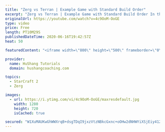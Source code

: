 ```yaml
---
title: "Zerg vs Terran | Example Game with Standard Build Order"
excerpt: "Zerg vs Terran | Example Game with Standard Build Order In this guide we learn how to defend early Terran attacks.  Coaching -------------------------------------------------------------------------- Interested in Starcraft lessons? Check out my website! I would love to help you improve and reach your"
originalUrl: https://youtube.com/watch?v=4c9OoM-OoGE
type: video
price: Free
length: PT10M29S
publishedDateTime: 2020-06-16T19:42:57Z
heat: 50

featuredContent: "<iframe width=\"800\" height=\"500\" frameborder=\"0\" src=\"https://www.youtube.com/embed/4c9OoM-OoGE\" allow=\"accelerometer; autoplay; encrypted-media; gyroscope; picture-in-picture\" allowfullscreen></iframe>"

provider:
  name: HuShang Tutorials
  domain: hushangcoaching.com

topics:
  - StarCraft 2
  - Zerg

images:
  - url: https://i.ytimg.com/vi/4c9OoM-OoGE/maxresdefault.jpg
    width: 1280
    height: 720
    isCached: true

secured: "W1XuMAUKwGhWWXrqB+dsgTDqI9jxzVtzNBkcGxnc+oOHw2dNHWYiXSjEiy412Rw3uvlzh+odNODCApkMgsQqKE71YyaWQsa9jR8BVytEc2dv3TlYL6GWG+PhFAN9kiLfU12AS+WzLViIdUD0BZ7pE//Y0u+Hr9ivd1XF1wDucT1EG+BtdZ3Y/dMGBhiLebf2Zdges+CxcxAJ7Yz1DXvdR4rB9AG4BeMvHvabQEeuNO6PXNeFg1L6Z8U8RFZh2zL70+rHjLqvIasw0a+Itp/8sT4t8LAK1anKTDNnyia6FNFU+39Zr3yEhg6ZIXviTPZupFZxdUKTmcye7qszFPZ8Qw3oBkJMaYjxxz12bUit3s9iJM6RqlW7mNW7ubhvBfeTFd3aKyfpcN5ws18/BfYCUMioxyY2ri2iz9K8jK/+kNU=;mCe6/Ok3gw+uavOOHIFePQ=="
---
```


